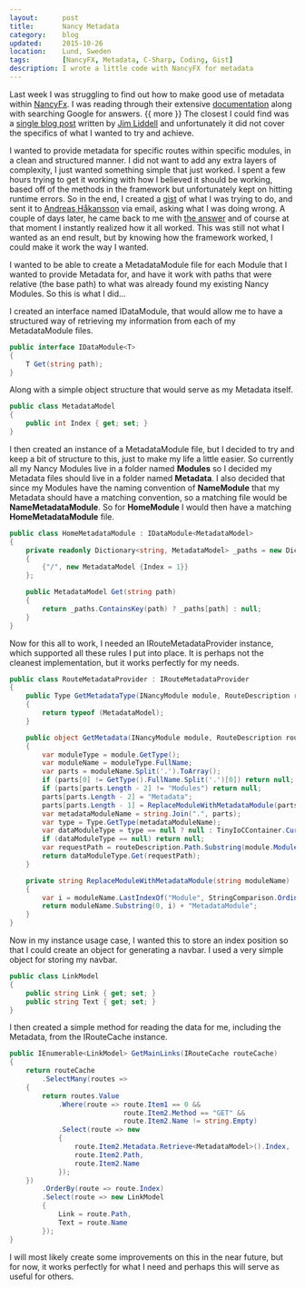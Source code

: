 ```yaml
---
layout:      post
title:       Nancy Metadata
category:    blog
updated:     2015-10-26
location:    Lund, Sweden
tags:        [NancyFX, Metadata, C-Sharp, Coding, Gist]
description: I wrote a little code with NancyFX for metadata
---
```


Last week I was struggling to find out how to make good use of metadata within [NancyFx](http://www.nancyfx.org/). I was reading through their extensive [documentation](https://github.com/NancyFx/Nancy/wiki) along with searching Google for answers. {{ more }} The closest I could find was a [single blog post](http://liddellj.com/nancy-metadata-modules/) written by [Jim Liddell](https://twitter.com/liddellj) and unfortunately it did not cover the specifics of what I wanted to try and achieve.

I wanted to provide metadata for specific routes within specific modules, in a clean and structured manner. I did not want to add any extra layers of complexity, I just wanted something simple that just worked. I spent a few hours trying to get it working with how I believed it should be working, based off of the methods in the framework but unfortunately kept on hitting runtime errors. So in the end, I created a [gist](https://gist.github.com/Cyberlane/9dbcc37fff85777716f1) of what I was trying to do, and sent it to [Andreas Håkansson](http://www.thecodejunkie.com/) via email, asking what I was doing wrong.
A couple of days later, he came back to me with [the answer](https://gist.github.com/thecodejunkie/7c14b0541165442ef062) and of course at that moment I instantly realized how it all worked. This was still not what I wanted as an end result, but by knowing how the framework worked, I could make it work the way I wanted.

I wanted to be able to create a MetadataModule file for each Module that I wanted to provide Metadata for, and have it work with paths that were relative (the base path) to what was already found my existing Nancy Modules. So this is what I did...

I created an interface named IDataModule, that would allow me to have a structured way of retrieving my information from each of my MetadataModule files.

```csharp
public interface IDataModule<T>
{
    T Get(string path);
}
```

Along with a simple object structure that would serve as my Metadata itself.

```csharp
public class MetadataModel
{
    public int Index { get; set; }
}
```

I then created an instance of a MetadataModule file, but I decided to try and keep a bit of structure to this, just to make my life a little easier. So currently all my Nancy Modules live in a folder named **Modules** so I decided my Metadata files should live in a folder named **Metadata**. I also decided that since my Modules have the naming convention of **NameModule** that my Metadata should have a matching convention, so a matching file would be **NameMetadataModule**. So for **HomeModule** I would then have a matching **HomeMetadataModule** file.

```csharp
public class HomeMetadataModule : IDataModule<MetadataModel>
{
    private readonly Dictionary<string, MetadataModel> _paths = new Dictionary<string, MetadataModel>
    {
        {"/", new MetadataModel {Index = 1}}
    };

    public MetadataModel Get(string path)
    {
        return _paths.ContainsKey(path) ? _paths[path] : null;
    }
}
```

Now for this all to work, I needed an IRouteMetadataProvider instance, which supported all these rules I put into place. It is perhaps not the cleanest implementation, but it works perfectly for my needs.

```csharp
public class RouteMetadataProvider : IRouteMetadataProvider
{
    public Type GetMetadataType(INancyModule module, RouteDescription routeDescription)
    {
        return typeof (MetadataModel);
    }

    public object GetMetadata(INancyModule module, RouteDescription routeDescription)
    {
        var moduleType = module.GetType();
        var moduleName = moduleType.FullName;
        var parts = moduleName.Split('.').ToArray();
        if (parts[0] != GetType().FullName.Split('.')[0]) return null;
        if (parts[parts.Length - 2] != "Modules") return null;
        parts[parts.Length - 2] = "Metadata";
        parts[parts.Length - 1] = ReplaceModuleWithMetadataModule(parts[parts.Length - 1]);
        var metadataModuleName = string.Join(".", parts);
        var type = Type.GetType(metadataModuleName);
        var dataModuleType = type == null ? null : TinyIoCContainer.Current.Resolve(type) as IDataModule<MetadataModel>;
        if (dataModuleType == null) return null;
        var requestPath = routeDescription.Path.Substring(module.ModulePath.Length) + "/";
        return dataModuleType.Get(requestPath);
    }

    private string ReplaceModuleWithMetadataModule(string moduleName)
    {
        var i = moduleName.LastIndexOf("Module", StringComparison.Ordinal);
        return moduleName.Substring(0, i) + "MetadataModule";
    }
}
```

Now in my instance usage case, I wanted this to store an index position so that I could create an object for generating a navbar. I used a very simple object for storing my navbar.

```csharp
public class LinkModel
{
    public string Link { get; set; }
    public string Text { get; set; }
}
```

I then created a simple method for reading the data for me, including the Metadata, from the IRouteCache instance.

```csharp
public IEnumerable<LinkModel> GetMainLinks(IRouteCache routeCache)
{
    return routeCache
        .SelectMany(routes =>
    {
        return routes.Value
            .Where(route => route.Item1 == 0 &&
                            route.Item2.Method == "GET" &&
                            route.Item2.Name != string.Empty)
            .Select(route => new
            {
                route.Item2.Metadata.Retrieve<MetadataModel>().Index,
                route.Item2.Path,
                route.Item2.Name
            });
    })
        .OrderBy(route => route.Index)
        .Select(route => new LinkModel
        {
            Link = route.Path,
            Text = route.Name
        });
}
```

I will most likely create some improvements on this in the near future, but for now, it works perfectly for what I need and perhaps this will serve as useful for others.
